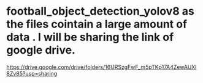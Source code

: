 # football_object_detection_yolov8   as the files cointain a large amount of data . I will be sharing the link of google drive.
https://drive.google.com/drive/folders/16URSzgFwF_m5pTKp17A4ZewAUXl8Zv85?usp=sharing

